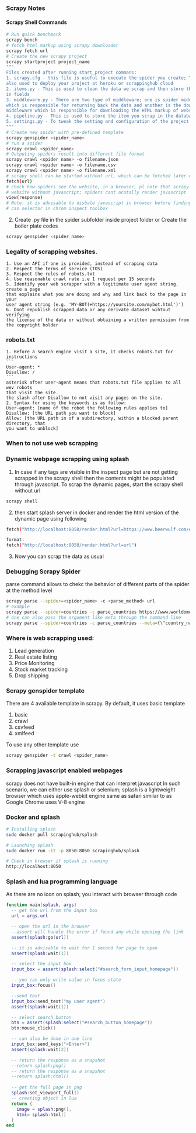 ### Scrapy Notes

#### Scrapy Shell Commands

```bash
# Run quick benchmark
scrapy bench
# fetch html markup using scrapy downloader
scrapy fetch url
# Create the new scrapy project
scrapy startproject project_name
"""
Files created after running start_project commans:
1. scrapy.cfg - this file is useful to execute the spider you create; This is
also used to deploy your project at heroku or scrappinghub cloud
2. items.py - This is used to clean the data we scrap and then store the data
in fields
3. middleware.py - There are two type of middleware; one is spider middleware
which is responsible for returning back the data and another is the downloader
middleware which is responsible for downloading the HTML markup of website
4. pipeline.py - This is used to store the item you scrap in the database
5. settings.py - To tweak the setting and configuration of the project
"""
# Create new spider with pre-defined template
scrapy genspider <spider_name>
# run a spider
scrapy crawl <spider_name>
# Outputing spiders result into different file format
scrapy crawl <spider name> -o filename.json
scrapy crawl <spider name> -o filename.csv
scrapy crawl <spider name> -o filename.xml
# scrapy shell can be started without url, which can be fetched later on using
fetch(url)
# check how spiders see the website, in a browser, pl note that scrapy sees a
# website without javascript; spiders cant acutally render javascript
view(response)
# Note: it is advisable to disbale javascript in browser before finding the
# css selector in chrom inspect toolbox
```

2. Create .py file in the spider subfolder inside project folder
or
Create the boiler plate codes
```bash
scrapy genspider <spider_name>
```

### Legality of scrapping websites.
	1. Use an API if one is provided, instead of scraping data
	2. Respect the terms of service (TOS)
	3. Respect the rules of robots.txt
	4. Use reasonable crawl rate i.e 1 request per 15 seconds
	5. Identify your web scrapper with a legitimate user agent string. create a page
	that explains what you are doing and why and link back to the page in your
	user agent string (e.g. 'MY-BOT(+https://yoursite.com/mybot.html')')
	6. Dont republish scrapped data or any derivate dataset wihtout verifying
	the license of the data or without obtaining a written permission from
	the copyright holder

### robots.txt
	1. Before a search engine visit a site, it checks robots.txt for instructions
	```
	User-agent: *
	Disallow: /
	```
	asterisk after user-agent means that robots.txt file applies to all wev robots
	that visit the site.
	the slash after Disallow to not visit any pages on the site.
	2. Syntax for using the keywords is as follow:
	User-agent: [name of the robot the following rules applies to]
	Disallow: [the URL path you want to block]
	Allow: [the URL path in of a subdirectory, within a blocked parent directory, that
	you want to unblock]

### When to not use web scrapping


### Dynamic webpage scrapping using splash

1. In case if any tags are visible in the inspect page but are not getting
scrapped in the scrapy shell then the contents might be populated through
javascript. To scrap the dynamic pages, start the scrapy shell without url

```bash
scrapy shell
```
2. then start splash server in docker and render the html version of the dynamic page using following

```bash
fetch("http://localhost:8050/render.html?url=https://www.beerwulf.com/en-gb/c/mixedbeercases")

format:
fetch("http://localhost:8050/render.html?url=url")
```

3. Now you can scrap the data as usual

### Debugging Scrapy Spider
parse command allows to chekc the behavior of different parts of the spider at
the method level

```bash
scrapy parse --spider=<spider_name> -c <parse_method> url
# example
scrapy parse --spider=countries -c parse_countries https://www.worldometers.info/world-population/china-population/
# one can also pass the argument like meta through the command line
scrapy parse --spider=countries -c parse_countries --meta={\"country_name\":\"China\"} https://www.worldometers.info/world-population/china-population/
```

### Where is web scrapping used:
1. Lead generation
2. Real estate listing
3. Price Monitoring
4. Stock market tracking
5. Drop shipping

### Scrapy genspider template
There are 4 available template in scrapy. By default, it uses basic template
1. basic
2. crawl
3. csvfeed
4. xmlfeed

To use any other template use
```bash
scrapy genspider -t crawl <spider_name>
```

### Scrapping javascript enabled webpages
scrapy does not have built-in engine that can interpret javascript
In such scenario, we can either use splash or selenium; splash is a
lightweight browser which uses apple-webkit engine same as safari similar
to as Google Chrome uses V-8 engine

### Docker and splash
```bash
# Installing splash
sudo docker pull scrapinghub/splash

# Launching splash
sudo docker run -it -p 8050:8050 scrapinghub/splash

# Check in browser if splash is running 
http://localhost:8050
```

### Splash and lua programming language
As there are no icon on splash; you interact with browser through code
```lua
function main(splash, args)
  -- get the url from the input box
  url = args.url

  -- open the url in the browser
  --assert will handle the error if found any while opening the link
  assert(splash:go(url))

  -- it is advisable to wait for 1 second for page to open
  assert(splash:wait(1))

  -- select the input box
  input_box = assert(splash:select("#search_form_input_homepage"))

  -- you can only write value in focus state
  input_box:focus()

  --send text
  input_box:send_text("my user agent")
  assert(splash:wait(1))

  -- select search button
  btn = assert(splash:select("#search_button_homepage"))
  btn:mouse_click()

  -- can also be done in one line
  input_box:send_keys("<Enter>")
  assert(splash:wait(2))

  -- return the response as a snapshot
  --return splash:png()
  -- return the response as a snapshot
  --return splash:html()
 
  -- get the full page in png
  splash:set_viewport_full()
  -- creating object in lua
  return {
    image = splash:png(),
    html= splash:html()
  }
end
```
